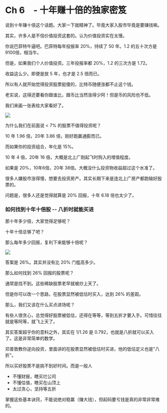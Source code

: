 # Ch 6　- 十年赚十倍的独家密笈

说到十年赚十倍这个话题。大家一下就精神了。毕竟大家入股市毕竟是要赚钱嘛。

其实，许多人是不信价值投资这套的。认为价值投资实在太慢。

你说巴菲特牛逼吧。巴菲特每年投报率 20%，持续了 50 年。1.2 的五十次方是 9100倍，相当牛。

但是，如果我们个人价值投资。三年投报率都 20%，1.2 的三次方是 1.72。

收益这么少。即便是放 5 年，也才是 2.5 倍而已。

所以有人就开始觉得投资股票挺傻的，比特币随便涨都不止这个钱。

老实说，这得还要看你跟谁比，跟币比当然涨得少阿！但是币的风险也不低。

我们来画一张表给大家看好了。

![](https://d.pr/i/eSOvQ2+)

为什么我们在前面说 < 7% 的股票不值得投资呢？

10 年 1.96 倍，20年 3.86 倍，刚好跑赢通膨而已。

而如果你的投资组合，年化是 15%。

10 年 4 倍，20年 16 倍，大概是北上广刚起飞时购入的增值程度。

如果是 20%，10年6倍，20年 38倍。大概没什么投资物收益超过这个水准了。

很多人嫌股市涨得慢，想要去投资房产。其实长期下来是连北上广房产都跑输好股票的。

问题是，很多人还是觉得就算是 20% 回报，十年 6.18 倍也太少了。

### 如何找到十年十倍股 -- 八折时就能买进

那十年多少倍，大家觉得足够呢？

十年十倍总够了吧？

那么每年多少回报，复利下来能够十倍呢？

![](https://d.pr/i/VsE5DN+)

答案是 26%。其实并没有比 20% 门槛高多少。

那么如何找到 26% 回报的股票呢？

通常是找不到。这些稀缺股票老早就被炒上天了。

但是你可以改一个思路，在股票显然被低估时买入，达到 26% 的差距。

那么，我们又该在什么买点进场呢？

有些人很贪心，总觉得好股票被低估，还得在等等，等到五折才要入手。可惜往往就是等阿等，就飞上天了。

其实答案超乎你的意料之外，其实在 1/1.26 是 0.792，也就是八折就可以买入了。这是非常简单的数学。

邓普敦教你逆向投资，里面讲的在股票显然被低估时买进，他的低估定义也是"八折"。

所以买好股票不是挑不到好时间。而是一般人

* 不懂财报，瞎买烂公司
* 不懂估值，瞎买在山顶上
* 太过贪心，坚持等五折

掌握这些基本诀窍，不能说绝对稳赢（赚大钱），但起码要亏钱是真的非常非常难的。
